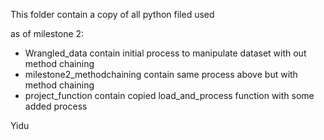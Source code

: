 This folder contain a copy of all python filed used

as of milestone 2:   
- Wrangled_data contain initial process to manipulate dataset with out method chaining  
- milestone2_methodchaining contain same process above but with method chaining  
- project_function contain copied load_and_process function with some added process  

Yidu  
